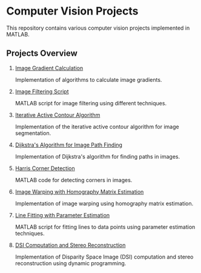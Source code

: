 # Computer Vision Projects

This repository contains various computer vision projects implemented in MATLAB.

## Projects Overview

1. [Image Gradient Calculation](1-image-gradient-calculation/README.md)
   
   Implementation of algorithms to calculate image gradients.

2. [Image Filtering Script](2-image-filtering-script/README.md)
   
   MATLAB script for image filtering using different techniques.

3. [Iterative Active Contour Algorithm](3-iterative-active-contour-algorithm/README.md)
   
   Implementation of the iterative active contour algorithm for image segmentation.

4. [Dijkstra's Algorithm for Image Path Finding](4-dijkstras-algorithm-for-image-path-finding/README.md)
   
   Implementation of Dijkstra's algorithm for finding paths in images.

5. [Harris Corner Detection](5-harris-corner-detection/README.md)
   
   MATLAB code for detecting corners in images.

6. [Image Warping with Homography Matrix Estimation](6-image-warping-with-homography-matrix-estimation/README.md)
   
   Implementation of image warping using homography matrix estimation.

7. [Line Fitting with Parameter Estimation](7-line-fitting-with-parameter-estimation/README.md)
   
   MATLAB script for fitting lines to data points using parameter estimation techniques.

8. [DSI Computation and Stereo Reconstruction](8-dsi-computation-and-stereo-reconstruction/README.md)
   
   Implementation of Disparity Space Image (DSI) computation and stereo reconstruction using dynamic programming.
